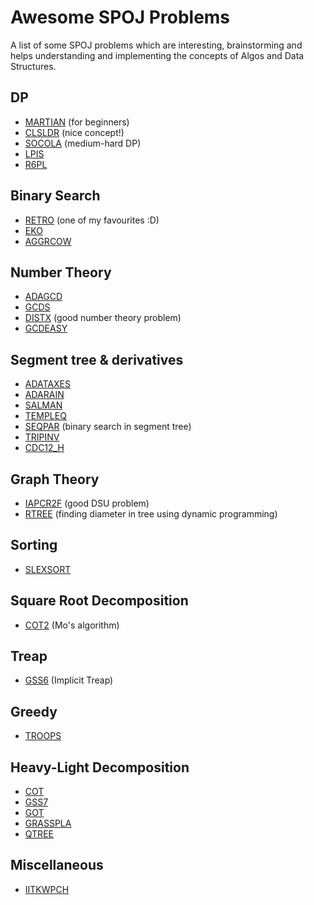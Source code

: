 # Awesome SPOJ Problems

A list of some SPOJ problems which are interesting, brainstorming and helps understanding and implementing the concepts of Algos and Data Structures.

## DP

* [MARTIAN](http://www.spoj.com/problems/MARTIAN/) (for beginners)
* [CLSLDR](http://www.spoj.com/problems/CLSLDR/) (nice concept!)
* [SOCOLA](http://www.spoj.com/problems/SOCOLA/) (medium-hard DP)
* [LPIS](http://www.spoj.com/problems/LPIS/)
* [R6PL](http://www.spoj.com/problems/R6PL/)

## Binary Search

* [RETRO](http://www.spoj.com/problems/RETRO/) (one of my favourites :D)
* [EKO](http://www.spoj.com/problems/EKO/en/)
* [AGGRCOW](http://www.spoj.com/problems/AGGRCOW/)

## Number Theory

* [ADAGCD](http://www.spoj.com/ranks/ADAGCD/)
* [GCDS](http://www.spoj.com/problems/GCDS/)
* [DISTX](http://www.spoj.com/problems/DISTX/) (good number theory problem)
* [GCDEASY](http://www.spoj.com/problems/GCDEASY/)

## Segment tree & derivatives

* [ADATAXES](http://www.spoj.com/problems/ADATAXES/)
* [ADARAIN](http://www.spoj.com/problems/ADARAIN/)
* [SALMAN](http://www.spoj.com/problems/SALMAN/)
* [TEMPLEQ](http://www.spoj.com/problems/TEMPLEQ/)
* [SEQPAR](http://www.spoj.com/problems/SEQPAR/) (binary search in segment tree)
* [TRIPINV](http://www.spoj.com/problems/TRIPINV/)
* [CDC12_H](http://www.spoj.com/problems/CDC12_H/)

## Graph Theory

* [IAPCR2F](http://www.spoj.com/problems/IAPCR2F/) (good DSU problem)
* [RTREE](http://www.spoj.com/problems/RTREE/) (finding diameter in tree using dynamic programming)

## Sorting

* [SLEXSORT](http://www.spoj.com/problems/SLEXSORT/)

## Square Root Decomposition

* [COT2](http://www.spoj.com/problems/COT2/) (Mo's algorithm)

## Treap

* [GSS6](http://www.spoj.com/problems/GSS6/) (Implicit Treap)

## Greedy

* [TROOPS](http://www.spoj.com/problems/TROOPS/) 

## Heavy-Light Decomposition

* [COT](http://www.spoj.com/problems/COT/)
* [GSS7](http://www.spoj.com/problems/GSS7/)
* [GOT](http://www.spoj.com/problems/GOT/)
* [GRASSPLA](http://www.spoj.com/problems/GRASSPLA/)
* [QTREE](http://www.spoj.com/problems/QTREE/)

## Miscellaneous

* [IITKWPCH](www.spoj.com/problems/IITKWPCH/)
